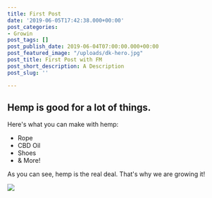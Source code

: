 ```yaml
---
title: First Post
date: '2019-06-05T17:42:38.000+00:00'
post_categories:
- Growin
post_tags: []
post_publish_date: 2019-06-04T07:00:00.000+00:00
post_featured_image: "/uploads/dk-hero.jpg"
post_title: First Post with FM
post_short_description: A Description
post_slug: ''

---
```

## Hemp is good for a lot of things.

Here's what you can make with hemp:

* Rope
* CBD Oil
* Shoes
* & More!

As you can see, hemp is the real deal. That's why we are growing it!

![](/uploads/dk-hero.jpg)